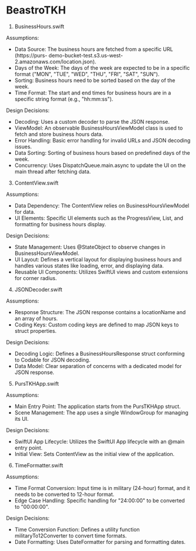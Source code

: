 # BeastroTKH

1. BusinessHours.swift
   
Assumptions:

  - Data Source: The business hours are fetched from a specific URL (https://purs-         demo-bucket-test.s3.us-west-2.amazonaws.com/location.json).
  - Days of the Week: The days of the week are expected to be in a specific format 
    ("MON", "TUE", "WED", "THU", "FRI", "SAT", "SUN").
  - Sorting: Business hours need to be sorted based on the day of the week.
  - Time Format: The start and end times for business hours are in a specific string       format (e.g., "hh:mm:ss").

    
Design Decisions:

  - Decoding: Uses a custom decoder to parse the JSON response.
  - ViewModel: An observable BusinessHoursViewModel class is used to fetch and store       business hours data.
  - Error Handling: Basic error handling for invalid URLs and JSON decoding issues.
  - Data Sorting: Sorting of business hours based on predefined days of the week.
  - Concurrency: Uses DispatchQueue.main.async to update the UI on the main thread         after fetching data.


3. ContentView.swift

Assumptions:

  - Data Dependency: The ContentView relies on BusinessHoursViewModel for data.
  - UI Elements: Specific UI elements such as the ProgressView, List, and formatting       for business hours display.

    
Design Decisions:

  - State Management: Uses @StateObject to observe changes in BusinessHoursViewModel.
  - UI Layout: Defines a vertical layout for displaying business hours and handles         various states like loading, error, and displaying data.
  - Reusable UI Components: Utilizes SwiftUI views and custom extensions for corner        radius.


4. JSONDecoder.swift

Assumptions:

  - Response Structure: The JSON response contains a locationName and an array of          hours.
  - Coding Keys: Custom coding keys are defined to map JSON keys to struct properties.

    
Design Decisions:

  - Decoding Logic: Defines a BusinessHoursResponse struct conforming to Codable for       JSON decoding.
  - Data Model: Clear separation of concerns with a dedicated model for JSON response.


5. PursTKHApp.swift
   
Assumptions:

  - Main Entry Point: The application starts from the PursTKHApp struct.
  - Scene Management: The app uses a single WindowGroup for managing its UI.
    
Design Decisions:

  - SwiftUI App Lifecycle: Utilizes the SwiftUI App lifecycle with an @main entry          point.
  - Initial View: Sets ContentView as the initial view of the application.

    
6. TimeFormatter.swift
   
Assumptions:

  - Time Format Conversion: Input time is in military (24-hour) format, and it needs       to be converted to 12-hour format.
  - Edge Case Handling: Specific handling for "24:00:00" to be converted to "00:00:00".
    
Design Decisions:

  - Time Conversion Function: Defines a utility function militaryTo12Converter to          convert time formats.
  - Date Formatting: Uses DateFormatter for parsing and formatting dates.
